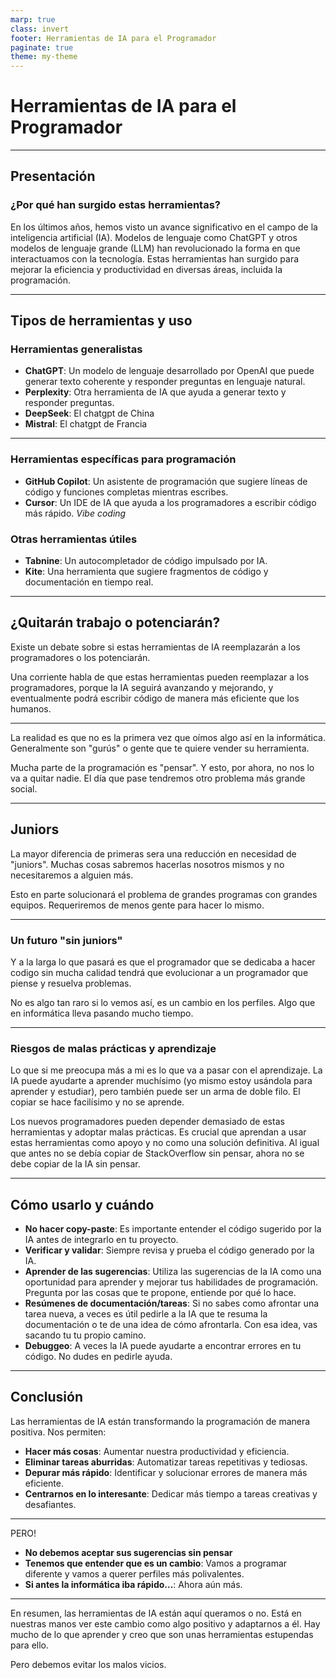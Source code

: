 ```yaml
---
marp: true
class: invert
footer: Herramientas de IA para el Programador
paginate: true
theme: my-theme
---
```


# Herramientas de IA para el Programador

---

## Presentación

### ¿Por qué han surgido estas herramientas?

En los últimos años, hemos visto un avance significativo en el campo de la inteligencia artificial (IA). Modelos de lenguaje como ChatGPT y otros modelos de lenguaje grande (LLM) han revolucionado la forma en que interactuamos con la tecnología. Estas herramientas han surgido para mejorar la eficiencia y productividad en diversas áreas, incluida la programación.

---

## Tipos de herramientas y uso

### Herramientas generalistas

- **ChatGPT**: Un modelo de lenguaje desarrollado por OpenAI que puede generar texto coherente y responder preguntas en lenguaje natural.
- **Perplexity**: Otra herramienta de IA que ayuda a generar texto y responder preguntas.
- **DeepSeek**: El chatgpt de China
- **Mistral**: El chatgpt de Francia

---

### Herramientas específicas para programación

- **GitHub Copilot**: Un asistente de programación que sugiere líneas de código y funciones completas mientras escribes.
- **Cursor**: Un IDE de IA que ayuda a los programadores a escribir código más rápido. *Vibe coding*

### Otras herramientas útiles

- **Tabnine**: Un autocompletador de código impulsado por IA.
- **Kite**: Una herramienta que sugiere fragmentos de código y documentación en tiempo real.

---

## ¿Quitarán trabajo o potenciarán?

Existe un debate sobre si estas herramientas de IA reemplazarán a los programadores o los potenciarán.

Una corriente habla de que estas herramientas pueden reemplazar a los programadores, porque la IA seguirá avanzando y mejorando, y eventualmente podrá escribir código de manera más eficiente que los humanos.

---

La realidad es que no es la primera vez que oímos algo así en la informática. Generalmente son "gurús" o gente que te quiere vender su herramienta.

Mucha parte de la programación es "pensar". Y esto, por ahora, no nos lo va a quitar nadie. El día que pase tendremos otro problema más grande social.

---

## Juniors

La mayor diferencia de primeras sera una reducción en necesidad de "juniors". Muchas cosas sabremos hacerlas nosotros mismos y no necesitaremos a alguien más.

Esto en parte solucionará el problema de grandes programas con grandes equipos. Requeriremos de menos gente para hacer lo mismo.

---

### Un futuro "sin juniors"

Y a la larga lo que pasará es que el programador que se dedicaba a hacer codigo sin mucha calidad tendrá que evolucionar a un programador que piense y resuelva problemas.

No es algo tan raro si lo vemos así, es un cambio en los perfiles. Algo que en informática lleva pasando mucho tiempo.

---

### Riesgos de malas prácticas y aprendizaje

Lo que si me preocupa más a mi es lo que va a pasar con el aprendizaje. La IA puede ayudarte a aprender muchísimo (yo mismo estoy usándola para aprender y estudiar), pero también puede ser un arma de doble filo. El copiar se hace facilísimo y no se aprende.

Los nuevos programadores pueden depender demasiado de estas herramientas y adoptar malas prácticas. Es crucial que aprendan a usar estas herramientas como apoyo y no como una solución definitiva. Al igual que antes no se debía copiar de StackOverflow sin pensar, ahora no se debe copiar de la IA sin pensar.

---

## Cómo usarlo y cuándo

- **No hacer copy-paste**: Es importante entender el código sugerido por la IA antes de integrarlo en tu proyecto.
- **Verificar y validar**: Siempre revisa y prueba el código generado por la IA.
- **Aprender de las sugerencias**: Utiliza las sugerencias de la IA como una oportunidad para aprender y mejorar tus habilidades de programación. Pregunta por las cosas que te propone, entiende por qué lo hace.
- **Resúmenes de documentación/tareas**: Si no sabes como afrontar una tarea nueva, a veces es útil pedirle a la IA que te resuma la documentación o te de una idea de cómo afrontarla. Con esa idea, vas sacando tu tu propio camino.
- **Debuggeo**: A veces la IA puede ayudarte a encontrar errores en tu código. No dudes en pedirle ayuda. 

---

## Conclusión

Las herramientas de IA están transformando la programación de manera positiva. Nos permiten:

- **Hacer más cosas**: Aumentar nuestra productividad y eficiencia.
- **Eliminar tareas aburridas**: Automatizar tareas repetitivas y tediosas.
- **Depurar más rápido**: Identificar y solucionar errores de manera más eficiente.
- **Centrarnos en lo interesante**: Dedicar más tiempo a tareas creativas y desafiantes.

---

PERO!

- **No debemos aceptar sus sugerencias sin pensar**
- **Tenemos que entender que es un cambio**: Vamos a programar diferente y vamos a querer perfiles más polivalentes.
- **Si antes la informática iba rápido...**: Ahora aún más.

---

En resumen, las herramientas de IA están aquí queramos o no. Está en nuestras manos ver este cambio como algo positivo y adaptarnos a él. Hay mucho de lo que aprender y creo que son unas herramientas estupendas para ello.

Pero debemos evitar los malos vicios.
